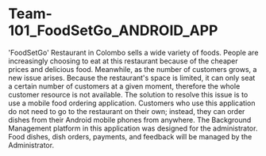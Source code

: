 # Team-101_FoodSetGo_ANDROID_APP
'FoodSetGo' Restaurant in Colombo sells a wide variety of foods. People are increasingly choosing to eat at this restaurant because of the cheaper prices and delicious food. Meanwhile, as the number of customers grows, a new issue arises. Because the restaurant's space is limited, it can only seat a certain number of customers at a given moment, therefore the whole customer resource is not available. The solution to resolve this issue is to use a mobile food ordering application. Customers who use this application do not need to go to the restaurant on their own; instead, they can order dishes from their Android mobile phones from anywhere.  The Background Management platform in this application was designed for the administrator. Food dishes, dish orders, payments, and feedback will be managed by the Administrator. 
